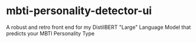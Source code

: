 # mbti-personality-detector-ui
A robust and retro front end for my DistilBERT "Large" Language Model that predicts your MBTI Personality Type
